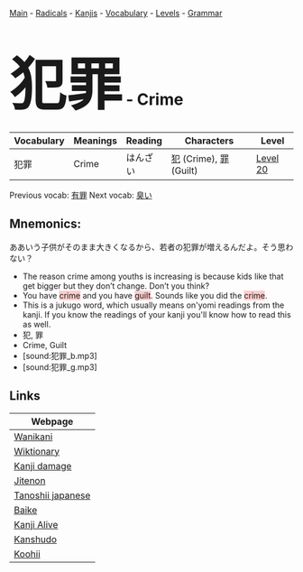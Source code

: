 <style> bigfont {font-size: 100px}</style>
[Main](../README.md) -
[Radicals](../radicals.md) -
[Kanjis](../kanjis.md) -
[Vocabulary](../vocabulary.md) -
[Levels](../levels.md) -
[Grammar](../grammar.md)
# <bigfont> 犯罪</bigfont> - Crime 

| Vocabulary | Meanings | Reading | Characters | Level |
| --- | --- | --- | --- | --- |
| 犯罪 | Crime | はんざい |  [犯](../kanjis/犯.md) (Crime), [罪](../kanjis/罪.md) (Guilt) | [Level 20](../levels/wk_level20.md) |

Previous vocab: [有罪](有罪.md) Next vocab: [臭い](臭い.md) 

## Mnemonics:
ああいう子供がそのまま大きくなるから、若者の犯罪が増えるんだよ。そう思わない？
* The reason crime among youths is increasing is because kids like that get bigger but they don’t change. Don’t you think?
* You have <span style="background-color:#ffcccb"> crime</span> and you have <span style="background-color:#ffcccb"> guilt</span>. Sounds like you did the <span style="background-color:#ffcccb"> crime</span>.
* This is a jukugo word, which usually means on'yomi readings from the kanji. If you know the readings of your kanji you'll know how to read this as well.
* 犯, 罪
* Crime, Guilt
* [sound:犯罪_b.mp3]
* [sound:犯罪_g.mp3]


## Links 

| Webpage |
| --- |
| [Wanikani          ](https://www.wanikani.com/kanji/犯罪) |
| [Wiktionary        ](https://en.wiktionary.org/wiki/犯罪) |
| [Kanji damage      ](http://www.kanjidamage.com/kanji/search?utf8=✓&q=犯罪) |
| [Jitenon           ](https://jitenon.com/kanji/犯罪) |
| [Tanoshii japanese ](https://www.tanoshiijapanese.com/dictionary/kanji.cfm?k=犯罪) |
| [Baike             ](https://baike.baidu.com/item/犯罪) |
| [Kanji Alive       ](https://app.kanjialive.com/犯罪) |
| [Kanshudo          ](https://www.kanshudo.com/searchmn?q=犯罪) |
| [Koohii            ](https://kanji.koohii.com/study/kanji/犯罪) |
